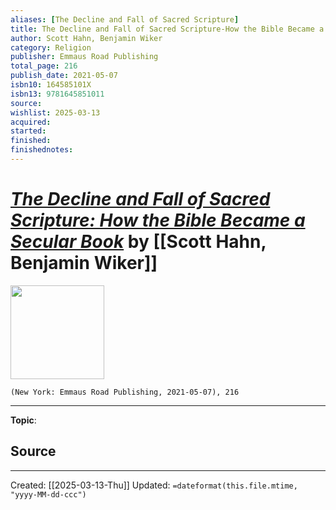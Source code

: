 ```yaml
---
aliases: [The Decline and Fall of Sacred Scripture]
title: The Decline and Fall of Sacred Scripture-How the Bible Became a Secular Book
author: Scott Hahn, Benjamin Wiker
category: Religion
publisher: Emmaus Road Publishing
total_page: 216
publish_date: 2021-05-07
isbn10: 164585101X
isbn13: 9781645851011
source: 
wishlist: 2025-03-13
acquired: 
started: 
finished: 
finishednotes: 
---
```

# *[The Decline and Fall of Sacred Scripture: How the Bible Became a Secular Book]()* by [[Scott Hahn, Benjamin Wiker]]

<img src="http://books.google.com/books/content?id=TBgtEAAAQBAJ&printsec=frontcover&img=1&zoom=1&edge=curl&source=gbs_api" width=150>

`(New York: Emmaus Road Publishing, 2021-05-07), 216`



--- 
**Topic**: 

**Source**
- 
 ---
Created: [[2025-03-13-Thu]]
Updated: `=dateformat(this.file.mtime, "yyyy-MM-dd-ccc")`